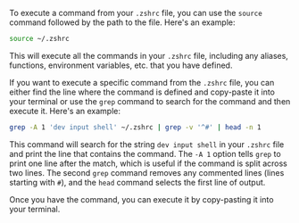 To execute a command from your `.zshrc` file, you can use the `source` command followed by the path to the file. Here's an example:
```bash
source ~/.zshrc
```
This will execute all the commands in your `.zshrc` file, including any aliases, functions, environment variables, etc. that you have defined.

If you want to execute a specific command from the `.zshrc` file, you can either find the line where the command is defined and copy-paste it into your terminal or use the `grep` command to search for the command and then execute it. Here's an example:
```bash
grep -A 1 'dev input shell' ~/.zshrc | grep -v '^#' | head -n 1
```
This command will search for the string `dev input shell` in your `.zshrc` file and print the line that contains the command. The `-A 1` option tells `grep` to print one line after the match, which is useful if the command is split across two lines. The second `grep` command removes any commented lines (lines starting with `#`), and the `head` command selects the first line of output.

Once you have the command, you can execute it by copy-pasting it into your terminal.